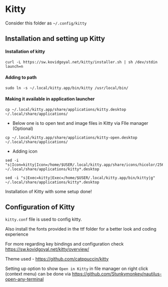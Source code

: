 # Kitty
Consider this folder as `~/.config/kitty`

## Installation and setting up Kitty

#### Installation of kitty
```
curl -L https://sw.kovidgoyal.net/kitty/installer.sh | sh /dev/stdin launch=n
```

#### Adding to path

```
sudo ln -s ~/.local/kitty.app/bin/kitty /usr/local/bin/
```

#### Making it available in application launcher
```
cp ~/.local/kitty.app/share/applications/kitty.desktop ~/.local/share/applications/
```

- Below one is to open text and image files in Kitty via FIle manager (Optional)
```
cp ~/.local/kitty.app/share/applications/kitty-open.desktop ~/.local/share/applications/
```

- Adding icon

```
sed -i "s|Icon=kitty|Icon=/home/$USER/.local/kitty.app/share/icons/hicolor/256x256/apps/kitty.png|g" ~/.local/share/applications/kitty*.desktop
```

```
sed -i "s|Exec=kitty|Exec=/home/$USER/.local/kitty.app/bin/kitty|g" ~/.local/share/applications/kitty*.desktop
```

Installation of Kitty with some setup done!

## Configuration of Kitty

`kitty.conf` file is used to config kitty.

Also install the fonts provided in the ttf folder for a better look and coding experience

For more regarding key bindings and configuration check https://sw.kovidgoyal.net/kitty/overview/

Theme used - https://github.com/catppuccin/kitty

Setting up option to show `Open in Kitty` in file manager on right click (context menu) can be done via https://github.com/Stunkymonkey/nautilus-open-any-terminal


